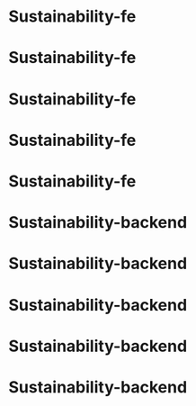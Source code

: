 # Sustainability-fe
# Sustainability-fe
# Sustainability-fe
# Sustainability-fe
# Sustainability-fe
# Sustainability-backend
# Sustainability-backend
# Sustainability-backend
# Sustainability-backend
# Sustainability-backend
